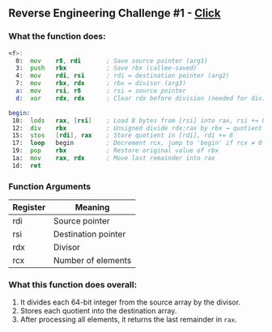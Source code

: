 ## Reverse Engineering Challenge #1 - [Click](https://challenges.re/1/)

### What the function does:

```asm
<f>:
  0:  mov    r8, rdi       ; Save source pointer (arg1)
  3:  push   rbx           ; Save rbx (callee-saved)
  4:  mov    rdi, rsi      ; rdi = destination pointer (arg2)
  7:  mov    rbx, rdx      ; rbx = divisor (arg3)
  a:  mov    rsi, r8       ; rsi = source pointer
  d:  xor    rdx, rdx      ; Clear rdx before division (needed for div)

begin:
 10:  lods   rax, [rsi]    ; Load 8 bytes from [rsi] into rax, rsi += 8
 12:  div    rbx           ; Unsigned divide rdx:rax by rbx → quotient in rax, remainder in rdx
 15:  stos   [rdi], rax    ; Store quotient in [rdi], rdi += 8
 17:  loop   begin         ; Decrement rcx, jump to 'begin' if rcx ≠ 0
 19:  pop    rbx           ; Restore original value of rbx
 1a:  mov    rax, rdx      ; Move last remainder into rax
 1d:  ret
```


### Function Arguments

| Register | Meaning             |
| -------- | ------------------- |
| rdi      | Source pointer      |
| rsi      | Destination pointer |
| rdx      | Divisor             |
| rcx      | Number of elements  |


### What this function does overall:

1. It divides each 64-bit integer from the source array by the divisor.
2. Stores each quotient into the destination array.
3. After processing all elements, it returns the last remainder in `rax`.
